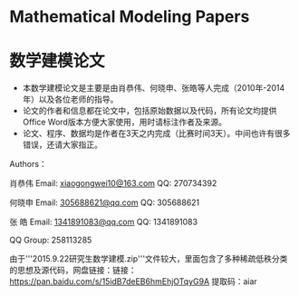 # Mathematical Modeling Papers
# 数学建模论文
- 本数学建模论文是主要是由肖恭伟、何晓申、张皓等人完成（2010年-2014年）以及各位老师的指导。
- 论文的作者和信息都在论文中，包括原始数据以及代码，所有论文均提供Office Word版本方便大家使用，用时请标注作者及来源。
- 论文、程序、数据均是作者在3天之内完成（比赛时间3天）。中间也许有很多错误，还请大家指正。

Authors：

肖恭伟 Email: xiaogongwei10@163.com QQ: 270734392

何晓申 Email: 305688621@qq.com QQ: 305688621

张 皓  Email: 1341891083@qq.com QQ: 1341891083

QQ Group: 258113285 

由于'''2015.9.22研究生数学建模.zip'''文件较大，里面包含了多种稀疏低秩分类的思想及源代码，网盘链接：链接：https://pan.baidu.com/s/15idB7deEB6hmEhjOTqyG9A 
提取码：aiar


